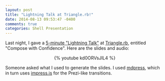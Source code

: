 ```yaml
---
layout: post
title: "Lightning Talk at Triangle.rb!"
date: 2014-08-13 09:53:47 -0400
comments: true
categories: Shell Presentation
---
```


Last night, I gave a [5-minute "Lightning Talk"][lightningtalk] at [Triangle.rb][tri-rb], entitled "Compose with Confidence". Here are the slides and audio:

<center>{% youtube kd0ORVsJIL4 %}</center>

Someone asked what I used to generate the slides. I used [mdpress][mdpress], which in turn uses [impress.js][impress] for the Prezi-like transitions.

[lightningtalk]: http://www.meetup.com/raleighrb/events/194702002/
[tri-rb]: http://www.triangleruby.com/
[mdpress]: https://github.com/egonSchiele/mdpress/
[impress]: https://github.com/bartaz/impress.js/
